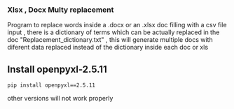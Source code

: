 ### Xlsx , Docx Multy replacement ###

Program to replace words inside a .docx or an .xlsx doc filling with a csv file input , there is a dictionary of terms which can be actually replaced in the doc "Replacement_dictionary.txt" , this will generate multiple docs with diferent data replaced instead of the dictionary inside each doc or xls

## Install openpyxl-2.5.11 ##

```console
pip install openpyxl==2.5.11
```
other versions will not work properly